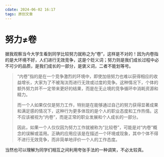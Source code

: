 ```yaml
---
cdate: 2024-06-02 16:17
tags: 原创文章 
---
```


# 努力≠卷

据我观察当今大学生看到同学比较努力就称之为“卷”，这样是不对的！因为内卷指的是大环境不好，人们进行无效竞争，这是个贬义词；努力则是我们成长过程中必不可少的品质，是我们成长的一部分，是褒义词，二者不能划等号。

> “内卷”指的是在一个竞争激烈的环境中，即使加倍努力也难以获得相应的收益增长，大家为了不被淘汰而进行无效或过度的竞争。这种情况下，个体的额外努力并不一定带来更好的结果，而是在无止境的竞争循环中消耗资源和精力。
> 
> 而一个人如果仅仅是努力工作，特别是在能够通过自己的努力获得显著成果和满足感的情况下，这种行为更多体现的是个人的职业态度和工作热情。这不应该被视为“内卷”，而是正常的职业发展和个人成长的一部分。
> 
> 因此，如果一个人仅仅因为努力工作就被称为“比较卷”，可能是对“内卷”概念的误解或滥用。正确的应用应该是在描述一个环境或现象，其中个体不得不进行无效竞争，而非简单地评价一个人的工作态度。

当然也可以理解为同学们相互之间利用夸张手法的一种调笑，不必太较真。
